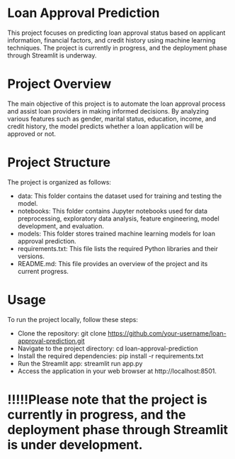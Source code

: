 # Loan Approval Prediction
This project focuses on predicting loan approval status based on applicant information, financial factors, and credit history using machine learning techniques. The project is currently in progress, and the deployment phase through Streamlit is underway.

# Project Overview
The main objective of this project is to automate the loan approval process and assist loan providers in making informed decisions. By analyzing various features such as gender, marital status, education, income, and credit history, the model predicts whether a loan application will be approved or not.

# Project Structure
The project is organized as follows:

- data: This folder contains the dataset used for training and testing the model.
- notebooks: This folder contains Jupyter notebooks used for data preprocessing, exploratory data analysis, feature engineering, model development, and evaluation.
- models: This folder stores trained machine learning models for loan approval prediction.
- requirements.txt: This file lists the required Python libraries and their versions.
- README.md: This file provides an overview of the project and its current progress.

# Usage
To run the project locally, follow these steps:

- Clone the repository: git clone https://github.com/your-username/loan-approval-prediction.git
- Navigate to the project directory: cd loan-approval-prediction
- Install the required dependencies: pip install -r requirements.txt
- Run the Streamlit app: streamlit run app.py
- Access the application in your web browser at http://localhost:8501.

# !!!!!Please note that the project is currently in progress, and the deployment phase through Streamlit is under development.
